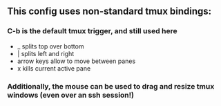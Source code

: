 ## This config uses non-standard tmux bindings:
### C-b is the default tmux trigger, and still used here

* _ splits top over bottom
* | splits left and right
* arrow keys allow to move between panes
* x kills current active pane

### Additionally, the mouse can be used to drag and resize tmux windows (even over an ssh session!)
